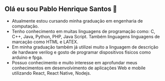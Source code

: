 ## Olá eu sou Pablo Henrique Santos 👋

- Atualmente estou cursando minha graduação em engenharia de computação.
- Tenho conhecimento em muitas linguagens de programação como: C, C++, Java, Python, PHP, Java Script. Também linguagens linguagens de marcação como HTML e LATEX. 
- Em minha graduação também já utilizei muito a linguagem de descrição de hardware verilog e gosto de programar dispositivos fisicos como arduino e fpga.
- Possuo conhecimento e muito interesse em aprofundar meus conhecimentos em desenvolvimento de aplicações Web e mobile utilizando React, React Native, Nodejs. 
